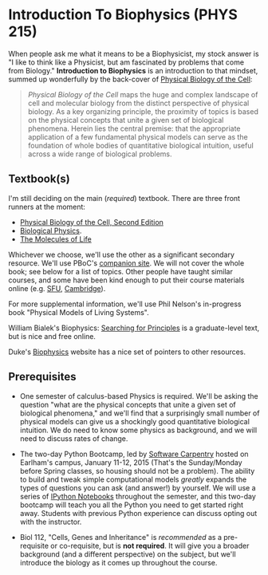 Introduction To Biophysics (PHYS 215)
=====================================

When people ask me what it means to be a Biophysicist, my stock answer
is "I like to think like a Physicist, but am fascinated by problems
that come from Biology." **Introduction to Biophysics** is an
introduction to that mindset, summed up wonderfully by the back-cover
of [Physical Biology of the Cell][PBoC]:

> *Physical Biology of the Cell* maps the huge and complex landscape
> of cell and molecular biology from the distinct perspective of
> physical biology. As a key organizing principle, the proximity of
> topics is based on the physical concepts that unite a given set of
> biological phenomena. Herein lies the central premise: that the
> appropriate application of a few fundamental physical models can
> serve as the foundation of whole bodies of quantitative biological
> intuition, useful across a wide range of biological problems.

## Textbook(s) ##

I'm still deciding on the main (*required*) textbook. There are three
front runners at the moment:

 * [Physical Biology of the Cell, Second Edition][PBoC]
 * [Biological Physics][BiolPhys].
 * [The Molecules of Life][MolLife]

Whichever we choose, we'll use the other as a significant secondary
resource. We'll use PBoC's
[companion site](http://microsite.garlandscience.com/pboc2/). We will
not cover the whole book; see below for a list of topics. Other people
have taught similar courses, and some have been kind enough to put
their course materials online
(e.g. [SFU](http://www.sfu.ca/phys/347/),
[Cambridge](http://www.damtp.cam.ac.uk/user/gold/teaching_biophysicsIII.html)).

For more supplemental information, we'll use Phil Nelson's in-progress
book "Physical Models of Living Systems".

William Bialek's Biophysics:
[Searching for Principles](http://www.princeton.edu/~wbialek/PHY562.html)
is a graduate-level text, but is nice and free online.

Duke's [Biophysics](http://www.phy.duke.edu/learning-about-biophysics)
website has a nice set of pointers to other resources.

[PBoC]: http://www.garlandscience.com/product/isbn/9780815344506 "Physical Biology of the Cell"

[BiolPhys]: http://www.physics.upenn.edu/~biophys/ "Biological Physics"

[MolLife]: http://www.garlandscience.com/product/isbn/9780815341888 "The Molecules of Life"


## Prerequisites ##

* One semester of calculus-based Physics is required. We'll be asking
  the question "what are the physical concepts that unite a given set
  of biological phenomena," and we'll find that a surprisingly small
  number of physical models can give us a shockingly good quantitative
  biological intuition. We do need to know some physics as background,
  and we will need to discuss rates of change.

* The two-day Python Bootcamp, led by
  [Software Carpentry](http://software-carpentry.org/) hosted on
  Earlham's campus, January 11-12, 2015 (That's the Sunday/Monday
  before Spring classes, so housing should not be a problem). The
  ability to build and tweak simple computational models *greatly*
  expands the types of questions you can ask (and answer!) by
  yourself. We will use a series of
  [IPython Notebooks](https://github.com/ipython/ipython/wiki/A-gallery-of-interesting-IPython-Notebooks)
  throughout the semester, and this two-day bootcamp will teach you
  all the Python you need to get started right away. Students with
  previous Python experience can discuss opting out with the
  instructor.

* Biol 112, "Cells, Genes and Inheritance" is *recommended* as a
  pre-requisite or co-requisite, but is **not required**. It will give
  you a broader background (and a different perspective) on the
  subject, but we'll introduce the biology as it comes up throughout
  the course.
